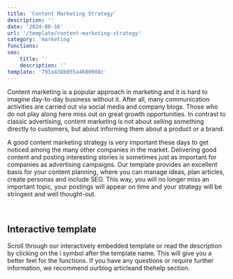 ```yaml
---
title: 'Content Marketing Strategy'
description: ''
date: '2024-08-16'
url: '/template/content-marketing-strategy'
category: 'marketing'
functions:
seo:
    title: ''
    description: ''
template: '791a438b055a4680908c'
---
```


Content marketing is a popular approach in marketing and it is hard to imagine day-to-day business without it. After all, many communication activities are carried out via social media and company blogs. Those who do not play along here miss out on great growth opportunities. In contrast to classic advertising, content marketing is not about selling something directly to customers, but about informing them about a product or a brand.

A good content marketing strategy is very important these days to get noticed among the many other companies in the market. Delivering good content and posting interesting stories is sometimes just as important for companies as advertising campaigns. Our template provides an excellent basis for your content planning, where you can manage ideas, plan articles, create personas and include SEO. This way, you will no longer miss an important topic, your postings will appear on time and your strategy will be stringent and well thought-out.

​

## Interactive template

Scroll through our interactively embedded template or read the description by clicking on the i symbol after the template name. This will give you a better feel for the functions. If you have any questions or require further information, we recommend ourblog articleand thehelp section.
